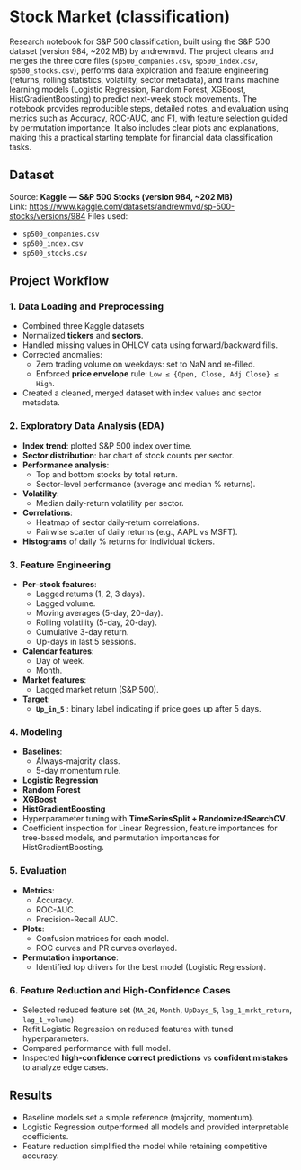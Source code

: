 # Stock Market (classification)

Research notebook for S&P 500 classification, built using the S&P 500 dataset (version 984, ~202 MB) by andrewmvd. The project cleans and merges the three core files (`sp500_companies.csv`, `sp500_index.csv`, `sp500_stocks.csv`), performs data exploration and feature engineering (returns, rolling statistics, volatility, sector metadata), and trains machine learning models (Logistic Regression, Random Forest, XGBoost, HistGradientBoosting) to predict next-week stock movements. The notebook provides reproducible steps, detailed notes, and evaluation using metrics such as Accuracy, ROC-AUC, and F1, with feature selection guided by permutation importance. It also includes clear plots and explanations, making this a practical starting template for financial data classification tasks.

## Dataset

Source: **Kaggle — S&P 500 Stocks (version 984, ~202 MB)**  
Link: https://www.kaggle.com/datasets/andrewmvd/sp-500-stocks/versions/984
Files used:
- `sp500_companies.csv`
- `sp500_index.csv`
- `sp500_stocks.csv`


## Project Workflow

### 1. Data Loading and Preprocessing
- Combined three Kaggle datasets
- Normalized **tickers** and **sectors**.
- Handled missing values in OHLCV data using forward/backward fills.
- Corrected anomalies:
  - Zero trading volume on weekdays: set to NaN and re-filled.
  - Enforced **price envelope** rule: `Low ≤ {Open, Close, Adj Close} ≤ High`.
- Created a cleaned, merged dataset with index values and sector metadata.

### 2. Exploratory Data Analysis (EDA)
- **Index trend**: plotted S&P 500 index over time.
- **Sector distribution**: bar chart of stock counts per sector.
- **Performance analysis**:
  - Top and bottom stocks by total return.
  - Sector-level performance (average and median % returns).
- **Volatility**:
  - Median daily-return volatility per sector.
- **Correlations**:
  - Heatmap of sector daily-return correlations.
  - Pairwise scatter of daily returns (e.g., AAPL vs MSFT).
- **Histograms** of daily % returns for individual tickers.

### 3. Feature Engineering
- **Per-stock features**:
  - Lagged returns (1, 2, 3 days).
  - Lagged volume.
  - Moving averages (5-day, 20-day).
  - Rolling volatility (5-day, 20-day).
  - Cumulative 3-day return.
  - Up-days in last 5 sessions.
- **Calendar features**:
  - Day of week.
  - Month.
- **Market features**:
  - Lagged market return (S&P 500).
- **Target**:
  - **`Up_in_5`** : binary label indicating if price goes up after 5 days.

### 4. Modeling
- **Baselines**:
  - Always-majority class.
  - 5-day momentum rule.
- **Logistic Regression**
- **Random Forest**
- **XGBoost**
- **HistGradientBoosting**
- Hyperparameter tuning with **TimeSeriesSplit + RandomizedSearchCV**.
- Coefficient inspection for Linear Regression, feature importances for tree-based models, and permutation importances for HistGradientBoosting.
    

### 5. Evaluation
- **Metrics**:
  - Accuracy.
  - ROC-AUC.
  - Precision-Recall AUC.
- **Plots**:
  - Confusion matrices for each model.
  - ROC curves and PR curves overlayed.
- **Permutation importance**:
  - Identified top drivers for the best model (Logistic Regression).


### 6. Feature Reduction and High-Confidence Cases
- Selected reduced feature set (`MA_20`, `Month`, `UpDays_5`, `lag_1_mrkt_return`, `lag_1_volume`).
- Refit Logistic Regression on reduced features with tuned hyperparameters.
- Compared performance with full model.
- Inspected **high-confidence correct predictions** vs **confident mistakes** to analyze edge cases.


## Results
- Baseline models set a simple reference (majority, momentum).
- Logistic Regression outperformed all models and provided interpretable coefficients.
- Feature reduction simplified the model while retaining competitive accuracy.

